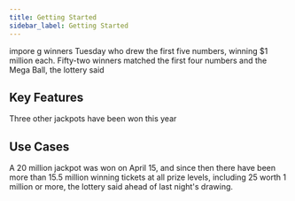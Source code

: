 ```yaml
---
title: Getting Started
sidebar_label: Getting Started
---
```



impore g winners Tuesday who drew the first five numbers, winning $1 million each. Fifty-two winners matched the first four numbers and the Mega Ball, the lottery said


## Key Features 
Three other jackpots have been won this year 

## Use Cases
		 	 	 		
A 20 million jackpot was won on April 15, and since then there have been more than 15.5 million winning tickets at all prize levels, including 25 worth 1 million or more, the lottery said ahead of last night's drawing.

